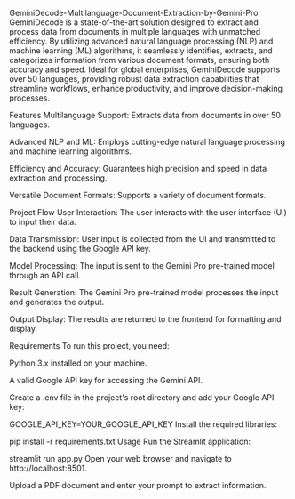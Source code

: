 GeminiDecode-Multilanguage-Document-Extraction-by-Gemini-Pro
GeminiDecode is a state-of-the-art solution designed to extract and process data from documents in multiple languages with unmatched efficiency. By utilizing advanced natural language processing (NLP) and machine learning (ML) algorithms, it seamlessly identifies, extracts, and categorizes information from various document formats, ensuring both accuracy and speed. Ideal for global enterprises, GeminiDecode supports over 50 languages, providing robust data extraction capabilities that streamline workflows, enhance productivity, and improve decision-making processes.

Features
Multilanguage Support: Extracts data from documents in over 50 languages.

Advanced NLP and ML: Employs cutting-edge natural language processing and machine learning algorithms.

Efficiency and Accuracy: Guarantees high precision and speed in data extraction and processing.

Versatile Document Formats: Supports a variety of document formats.

Project Flow
User Interaction: The user interacts with the user interface (UI) to input their data.

Data Transmission: User input is collected from the UI and transmitted to the backend using the Google API key.

Model Processing: The input is sent to the Gemini Pro pre-trained model through an API call.

Result Generation: The Gemini Pro pre-trained model processes the input and generates the output.

Output Display: The results are returned to the frontend for formatting and display.

Requirements
To run this project, you need:

Python 3.x installed on your machine.

A valid Google API key for accessing the Gemini API.

Create a .env file in the project's root directory and add your Google API key:

GOOGLE_API_KEY=YOUR_GOOGLE_API_KEY
Install the required libraries:

pip install -r requirements.txt
Usage
Run the Streamlit application:

streamlit run app.py
Open your web browser and navigate to http://localhost:8501.

Upload a PDF document and enter your prompt to extract information.
